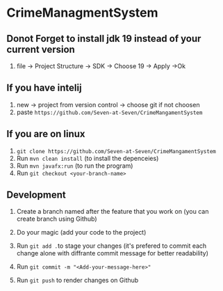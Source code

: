 # CrimeManagmentSystem

## Donot Forget to install jdk 19 instead of your current version 
1. file -> Project Structure -> SDK -> Choose 19 -> Apply ->Ok


## If you have intelij
1. new -> project from version control -> choose git if not choosen
2. paste `https://github.com/Seven-at-Seven/CrimeMangamentSystem`

## If you are on linux
1. `git clone https://github.com/Seven-at-Seven/CrimeMangamentSystem`
2. Run `mvn clean install` (to install the depenceies)
3. Run `mvn javafx:run` (to run the program)
6. Run `git checkout <your-branch-name>`

## Development
1. Create a branch named after the feature that you work on (you can create branch using Github)
2. Do your magic (add your code to the project)

3. Run `git add .`to stage your changes
   (it's prefered to commit each change alone with diffrante commit message for better readability)  

4. Run `git commit -m "<Add-your-message-here>"`

5. Run `git push` to render changes on Github
